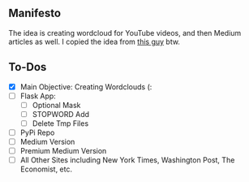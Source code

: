 ## Manifesto

The idea is creating wordcloud for YouTube videos, and then Medium articles as well. I copied the idea from [this guy](https://www.param.me/videocloud/) btw.

## To-Dos
+ [X] Main Objective: Creating Wordclouds (:
+ [ ] Flask App:
    + [ ] Optional Mask
    + [ ] STOPWORD Add
    + [ ] Delete Tmp Files
+ [ ] PyPi Repo
+ [ ] Medium Version
+ [ ] Premium Medium Version
+ [ ] All Other Sites including New York Times, Washington Post, The Economist, etc.